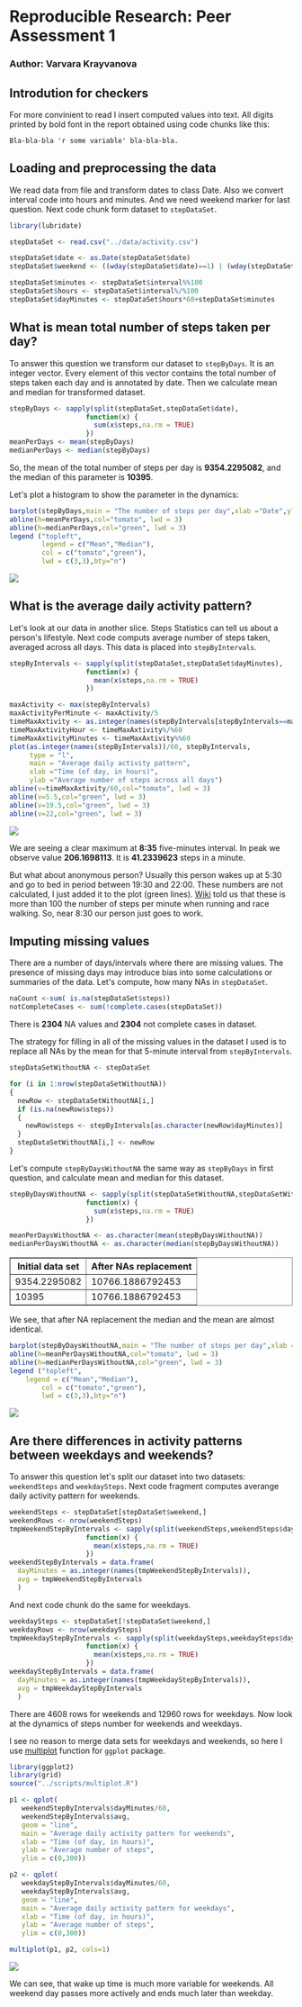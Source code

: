 # Reproducible Research: Peer Assessment 1
### Author: Varvara Krayvanova

## Introdution for checkers

For more convinient to read I insert computed values into text. All digits printed by bold font in the report obtained using code chunks like this:

```
Bla-bla-bla 'r some variable' bla-bla-bla.
```

## Loading and preprocessing the data

We read data from file and transform dates to class Date. Also we convert interval code into hours and minutes. And we need weekend marker for last question. Next code chunk form dataset to `stepDataSet`. 


```r
library(lubridate)

stepDataSet <- read.csv("../data/activity.csv")

stepDataSet$date <- as.Date(stepDataSet$date)
stepDataSet$weekend <- ((wday(stepDataSet$date)==1) | (wday(stepDataSet$date)==7))

stepDataSet$minutes <- stepDataSet$interval%%100
stepDataSet$hours <- stepDataSet$interval%/%100
stepDataSet$dayMinutes <- stepDataSet$hours*60+stepDataSet$minutes
```

## What is mean total number of steps taken per day?

To answer this question we transform our dataset to `stepByDays`. It is an integer vector. Every element of this vector contains the total number of steps taken each day and is annotated by date. Then we calculate mean and median for transformed dataset.  


```r
stepByDays <- sapply(split(stepDataSet,stepDataSet$date),
                   function(x) {
                     sum(x$steps,na.rm = TRUE)
                   })
meanPerDays <- mean(stepByDays)
medianPerDays <- median(stepByDays)
```

So, the mean of the total number of steps per day is **9354.2295082**, and the median of this parameter is  **10395**.

Let's plot а histogram to show the parameter in the dynamics:


```r
barplot(stepByDays,main = "The number of steps per day",xlab ="Date",ylab ="Number of steps")
abline(h=meanPerDays,col="tomato", lwd = 3)
abline(h=medianPerDays,col="green", lwd = 3)
legend ("topleft", 
		legend = c("Mean","Median"),
		col = c("tomato","green"),
		lwd = c(3,3),bty="n")
```

![](PA1_template_files/figure-html/unnamed-chunk-3-1.png) 

## What is the average daily activity pattern?

Let's look at our data in another slice. Steps Statistics can tell us about a person's lifestyle. Next code computs average number of steps taken, averaged across all days. This data is placed into `stepByIntervals`.


```r
stepByIntervals <- sapply(split(stepDataSet,stepDataSet$dayMinutes),
                   function(x) {
                     mean(x$steps,na.rm = TRUE)
                   })

maxActivity <- max(stepByIntervals)
maxActivityPerMinute <- maxActivity/5
timeMaxAxtivity <- as.integer(names(stepByIntervals[stepByIntervals==maxActivity]))
timeMaxAxtivityHour <- timeMaxAxtivity%/%60
timeMaxAxtivityMinutes <- timeMaxAxtivity%%60
plot(as.integer(names(stepByIntervals))/60, stepByIntervals, 
     type = "l",
     main = "Average daily activity pattern",
     xlab ="Time (of day, in hours)",
     ylab ="Average number of steps across all days")
abline(v=timeMaxAxtivity/60,col="tomato", lwd = 3)
abline(v=5.5,col="green", lwd = 3)
abline(v=19.5,col="green", lwd = 3)
abline(v=22,col="green", lwd = 3)
```

![](PA1_template_files/figure-html/unnamed-chunk-4-1.png) 

We are seeing a clear maximum at **8:35** five-minutes interval. In peak we observe value **206.1698113**. It is **41.2339623** steps in a minute.

But what about anonymous person? Usually this person wakes up at 5:30 and go to bed in period between 19:30 and 22:00. These numbers are not calculated, I just added it to the plot (green lines).  [Wiki](https://en.wikipedia.org/wiki/Running) told us that these is more than 100 the number of steps per minute when running and race walking. So, near 8:30 our person just goes to work.

## Imputing missing values

There are a number of days/intervals where there are missing values. The presence of missing days may introduce bias into some calculations or summaries of the data. Let's compute, how many NAs in `stepDataSet`.


```r
naCount <-sum( is.na(stepDataSet$steps))
notCompleteCases <- sum(!complete.cases(stepDataSet))
```
There is **2304** NA values and **2304** not complete cases in dataset.

The strategy for filling in all of the missing values in the dataset I used is to replace all NAs by the mean for that 5-minute interval from `stepByIntervals`.


```r
stepDataSetWithoutNA <- stepDataSet

for (i in 1:nrow(stepDataSetWithoutNA))
{
  newRow <- stepDataSetWithoutNA[i,]
  if (is.na(newRow$steps))
  {
    newRow$steps <- stepByIntervals[as.character(newRow$dayMinutes)] 
  }
  stepDataSetWithoutNA[i,] <- newRow  
}
```

Let's compute `stepByDaysWithoutNA` the same way as `stepByDays` in first question, and calculate mean and median for this dataset.


```r
stepByDaysWithoutNA <- sapply(split(stepDataSetWithoutNA,stepDataSetWithoutNA$date),
                   function(x) {
                     sum(x$steps,na.rm = TRUE)
                   })

meanPerDaysWithoutNA <- as.character(mean(stepByDaysWithoutNA))
medianPerDaysWithoutNA <- as.character(median(stepByDaysWithoutNA))
```

<table border=1 bordercolor=gray>
    <tr>
        <th>Initial data set</th><th>After NAs replacement</tr>
    </tr>
    <tr>
        <td>9354.2295082</td><td>10766.1886792453</td>
    <tr>
    </tr>
        <td>10395</td><td>10766.1886792453</td>
    </tr>
</table>

We see, that after NA replacement the median and the mean are almost identical.


```r
barplot(stepByDaysWithoutNA,main = "The number of steps per day",xlab ="Date",ylab ="Number of steps")
abline(h=meanPerDaysWithoutNA,col="tomato", lwd = 3)
abline(h=medianPerDaysWithoutNA,col="green", lwd = 3)
legend ("topleft", 
  	legend = c("Mean","Median"),
		col = c("tomato","green"),
		lwd = c(3,3),bty="n")
```

![](PA1_template_files/figure-html/unnamed-chunk-8-1.png) 

## Are there differences in activity patterns between weekdays and weekends?

To answer this question let's split our dataset into two datasets: `weekendSteps` and `weekdaySteps`. Next code fragment computes averange daily activity pattern for weekends.


```r
weekendSteps <- stepDataSet[stepDataSet$weekend,]
weekendRows <- nrow(weekendSteps)
tmpWeekendStepByIntervals <- sapply(split(weekendSteps,weekendSteps$dayMinutes),
                   function(x) {
                     mean(x$steps,na.rm = TRUE)
                   }) 
weekendStepByIntervals = data.frame(
  dayMinutes = as.integer(names(tmpWeekendStepByIntervals)),
  avg = tmpWeekendStepByIntervals
  )
```
And next code chunk do the same for weekdays.


```r
weekdaySteps <- stepDataSet[!stepDataSet$weekend,]
weekdayRows <- nrow(weekdaySteps)
tmpWeekdayStepByIntervals <- sapply(split(weekdaySteps,weekdaySteps$dayMinutes),
                   function(x) {
                     mean(x$steps,na.rm = TRUE)
                   }) 
weekdayStepByIntervals = data.frame(
  dayMinutes = as.integer(names(tmpWeekdayStepByIntervals)),
  avg = tmpWeekdayStepByIntervals
  )
```

There are 4608 rows for weekends and 12960 rows for weekdays. Now look at the dynamics of steps number for weekends and weekdays. 

I see no reason to merge data sets for weekdays and weekends, so here I use [multiplot](http://www.cookbook-r.com/Graphs/Multiple_graphs_on_one_page_%28ggplot2%29/) function for `ggplot` package.


```r
library(ggplot2)
library(grid)
source("../scripts/multiplot.R")

p1 <- qplot(
   weekendStepByIntervals$dayMinutes/60, 
   weekendStepByIntervals$avg,
   geom = "line",
   main = "Average daily activity pattern for weekends",
   xlab = "Time (of day, in hours)",
   ylab = "Average number of steps",
   ylim = c(0,300))

p2 <- qplot(
   weekdayStepByIntervals$dayMinutes/60, 
   weekdayStepByIntervals$avg,
   geom = "line",
   main = "Average daily activity pattern for weekdays",
   xlab = "Time (of day, in hours)",
   ylab = "Average number of steps",
   ylim = c(0,300))

multiplot(p1, p2, cols=1)
```

![](PA1_template_files/figure-html/unnamed-chunk-11-1.png) 

We can see, that wake up time is much more variable for weekends. All weekend day passes more actively and ends much later than weekday.
